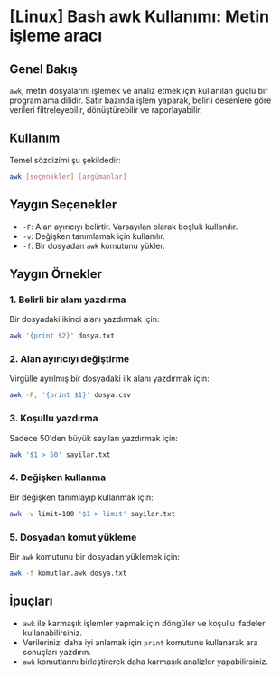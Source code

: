 # [Linux] Bash awk Kullanımı: Metin işleme aracı

## Genel Bakış
`awk`, metin dosyalarını işlemek ve analiz etmek için kullanılan güçlü bir programlama dilidir. Satır bazında işlem yaparak, belirli desenlere göre verileri filtreleyebilir, dönüştürebilir ve raporlayabilir.

## Kullanım
Temel sözdizimi şu şekildedir:

```bash
awk [seçenekler] [argümanlar]
```

## Yaygın Seçenekler
- `-F`: Alan ayırıcıyı belirtir. Varsayılan olarak boşluk kullanılır.
- `-v`: Değişken tanımlamak için kullanılır.
- `-f`: Bir dosyadan `awk` komutunu yükler.

## Yaygın Örnekler

### 1. Belirli bir alanı yazdırma
Bir dosyadaki ikinci alanı yazdırmak için:

```bash
awk '{print $2}' dosya.txt
```

### 2. Alan ayırıcıyı değiştirme
Virgülle ayrılmış bir dosyadaki ilk alanı yazdırmak için:

```bash
awk -F, '{print $1}' dosya.csv
```

### 3. Koşullu yazdırma
Sadece 50'den büyük sayıları yazdırmak için:

```bash
awk '$1 > 50' sayilar.txt
```

### 4. Değişken kullanma
Bir değişken tanımlayıp kullanmak için:

```bash
awk -v limit=100 '$1 > limit' sayilar.txt
```

### 5. Dosyadan komut yükleme
Bir `awk` komutunu bir dosyadan yüklemek için:

```bash
awk -f komutlar.awk dosya.txt
```

## İpuçları
- `awk` ile karmaşık işlemler yapmak için döngüler ve koşullu ifadeler kullanabilirsiniz.
- Verilerinizi daha iyi anlamak için `print` komutunu kullanarak ara sonuçları yazdırın.
- `awk` komutlarını birleştirerek daha karmaşık analizler yapabilirsiniz.